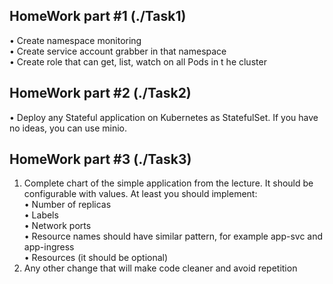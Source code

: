 ## HomeWork part #1 (./Task1)
• Create namespace monitoring   
• Create service account grabber in that namespace  
• Create role that can get, list, watch on all Pods in t he cluster  

## HomeWork part #2 (./Task2)
• Deploy any Stateful application on Kubernetes as StatefulSet. If you have no ideas, you can use minio.  

## HomeWork part #3 (./Task3)
1. Complete chart of the simple application from the lecture. It should be configurable with 
values. At least you should implement:  
• Number of replicas  
• Labels  
• Network ports  
• Resource names should have similar pattern, for example app-svc and app-ingress  
• Resources (it should be optional)  
2. Any other change that will make code cleaner and avoid repetition  